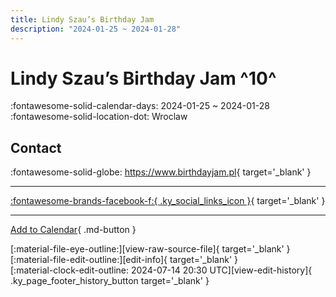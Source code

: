 ```yaml
---
title: Lindy Szau’s Birthday Jam
description: "2024-01-25 ~ 2024-01-28"
---
```


# Lindy Szau’s Birthday Jam ^10^

:fontawesome-solid-calendar-days: 2024-01-25 ~ 2024-01-28  
:fontawesome-solid-location-dot: Wroclaw  

## Contact

:fontawesome-solid-globe: <https://www.birthdayjam.pl>{ target='_blank' }  

---

 [:fontawesome-brands-facebook-f:{ .ky_social_links_icon }](https://www.facebook.com/events/3548474055412252){ target='_blank' }

---

[Add to Calendar](https://swing.news/ics/en/2024/pl/lindy-szaus-birthday-jam-2024.ics){ .md-button }

<div class="ky_page_footer" markdown>
<div class="ky_page_footer_trailing" markdown="span">
[:material-file-eye-outline:][view-raw-source-file]{ target='_blank' }
[:material-file-edit-outline:][edit-info]{ target='_blank' }
</div>
<div class="ky_page_footer_leading" markdown="span">
[:material-clock-edit-outline: 2024-07-14 20:30 UTC][view-edit-history]{ .ky_page_footer_history_button target='_blank' }
</div>
</div>

[view-raw-source-file]: https://github.com/swingdance/events/blob/main/2024/pl/lindy-szaus-birthday-jam-2024.json "View Raw Source File"
[edit-info]: https://github.com/swingdance/events/issues/new?assignees=&labels=update+event&projects=&template=03-update_entity.yml&title=%5B2024%2Fpl%5D%20Lindy%20Szau%E2%80%99s%20Birthday%20Jam&region=pl&year=2024&id=lindy-szaus-birthday-jam-2024&name=Lindy%20Szau%E2%80%99s%20Birthday%20Jam&org_id= "Edit Info"

[view-edit-history]: https://github.com/swingdance/events/commits/main/2024/pl/lindy-szaus-birthday-jam-2024.json "View Edit History"
